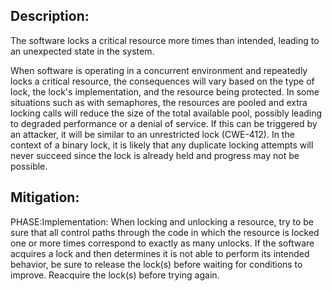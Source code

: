 ## Description:

The software locks a critical resource more times than intended, leading to an unexpected state in the system.

When software is operating in a concurrent environment and repeatedly locks a critical resource, the consequences will vary based on the type of lock, the lock's implementation, and the resource being protected. In some situations such as with semaphores, the resources are pooled and extra locking calls will reduce the size of the total available pool, possibly leading to degraded performance or a denial of service. If this can be triggered by an attacker, it will be similar to an unrestricted lock (CWE-412). In the context of a binary lock, it is likely that any duplicate locking attempts will never succeed since the lock is already held and progress may not be possible.

## Mitigation:


PHASE:Implementation:
When locking and unlocking a resource, try to be sure that all control paths through the code in which the resource is locked one or more times correspond to exactly as many unlocks. If the software acquires a lock and then determines it is not able to perform its intended behavior, be sure to release the lock(s) before waiting for conditions to improve. Reacquire the lock(s) before trying again.

